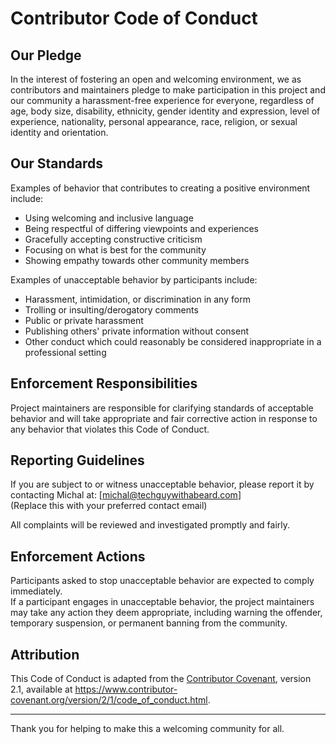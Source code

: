 # Contributor Code of Conduct

## Our Pledge

In the interest of fostering an open and welcoming environment, we as contributors and maintainers pledge to make participation in this project and our community a harassment-free experience for everyone, regardless of age, body size, disability, ethnicity, gender identity and expression, level of experience, nationality, personal appearance, race, religion, or sexual identity and orientation.

## Our Standards

Examples of behavior that contributes to creating a positive environment include:

- Using welcoming and inclusive language
- Being respectful of differing viewpoints and experiences
- Gracefully accepting constructive criticism
- Focusing on what is best for the community
- Showing empathy towards other community members

Examples of unacceptable behavior by participants include:

- Harassment, intimidation, or discrimination in any form
- Trolling or insulting/derogatory comments
- Public or private harassment
- Publishing others' private information without consent
- Other conduct which could reasonably be considered inappropriate in a professional setting

## Enforcement Responsibilities

Project maintainers are responsible for clarifying standards of acceptable behavior and will take appropriate and fair corrective action in response to any behavior that violates this Code of Conduct.

## Reporting Guidelines

If you are subject to or witness unacceptable behavior, please report it by contacting Michal at: [michal@techguywithabeard.com]  
(Replace this with your preferred contact email)

All complaints will be reviewed and investigated promptly and fairly.

## Enforcement Actions

Participants asked to stop unacceptable behavior are expected to comply immediately.  
If a participant engages in unacceptable behavior, the project maintainers may take any action they deem appropriate, including warning the offender, temporary suspension, or permanent banning from the community.

## Attribution

This Code of Conduct is adapted from the [Contributor Covenant](https://www.contributor-covenant.org), version 2.1, available at <https://www.contributor-covenant.org/version/2/1/code_of_conduct.html>.

---

Thank you for helping to make this a welcoming community for all.
